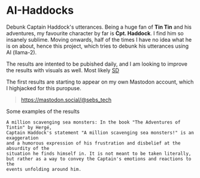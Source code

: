 # AI-Haddocks
Debunk Captain Haddock's utterances. Being a huge fan of **Tin Tin** and his adventures, 
my favourite character by far is **Cpt. Haddock**. I find him so insanely sublime. 
Moving onwards, half of the times I have no idea what he is on about, hence this project, 
which tries to debunk his utterances using AI (llama-2).

The results are intented to be pubished daily, and I am looking to improve the results with 
visuals as well. Most likely [SD](https://huggingface.co/stabilityai/stable-diffusion-xl-base-1.0)

The first results are starting to appear on my own Mastodon account, which I highjacked 
for this puropuse.

> https://mastodon.social/@sebs_tech

Some examples of the results
```
A million scavenging sea monsters: In the book "The Adventures of Tintin" by Hergé,
Captain Haddock's statement "A million scavenging sea monsters!" is an exaggeration
and a humorous expression of his frustration and disbelief at the absurdity of the
situation he finds himself in. It is not meant to be taken literally,
but rather as a way to convey the Captain's emotions and reactions to the
events unfolding around him.
```




